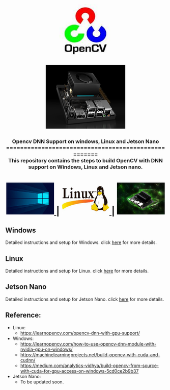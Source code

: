 <h1 align="center">
  <img width = "400" height="200" src="resource/opencv.jpeg">
  <img width = "250" height="200" src="resource/jetson_nano.png">
</h1>
<h3 align="center">
Opencv DNN Support on windows, Linux and Jetson Nano<br>
====================================================<br>
This repository contains the steps to build OpenCV with DNN support on Windows, Linux and Jetson nano.
</h3>
<h1 align="center">
    <a href="./windows/README.md">
        <img src="resource/widnows.jpg" alt="Windows" width="150" height="100">
    </a> |
    <a href="./linux/README.md">
        <img src="resource/th.jpeg" alt="Linux" width="150" height="100">
    </a> |
    <a href="./jetson-nano/README.md">
        <img src="resource/jetson-nano.webp" alt="Jetson Nano" width="150" height="100">
    </a>
</h1>

## Windows
Detailed instructions and setup for Windows. click [here](windows/README.md) for more details.

## Linux
Detailed instructions and setup for Linux. click [here](linux/README.md) for more details.

## Jetson Nano
Detailed instructions and setup for Jetson Nano. click [here](jetson-nano/README.md) for more details.

## Reference:
- Linux: 
    - https://learnopencv.com/opencv-dnn-with-gpu-support/
- Windows:
    - https://learnopencv.com/how-to-use-opencv-dnn-module-with-nvidia-gpu-on-windows/
    - https://machinelearningprojects.net/build-opencv-with-cuda-and-cudnn/
    - https://medium.com/analytics-vidhya/build-opencv-from-source-with-cuda-for-gpu-access-on-windows-5cd0ce2b9b37
- Jetson Nano:
    - To be updated soon.

